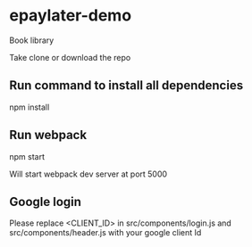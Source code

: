 # epaylater-demo
Book library

Take clone or download the repo

## Run command to install all dependencies 

npm install



## Run webpack 

npm start 

Will start webpack dev server at port 5000



## Google login 

Please replace <CLIENT_ID> in src/components/login.js and src/components/header.js with your google client Id
